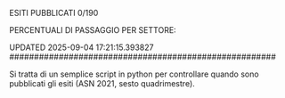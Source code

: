 ESITI PUBBLICATI 0/190 

PERCENTUALI DI PASSAGGIO PER SETTORE:

UPDATED 2025-09-04 17:21:15.393827
###################################################### 

Si tratta di un semplice script in python per controllare quando sono pubblicati gli esiti (ASN 2021, sesto quadrimestre).

